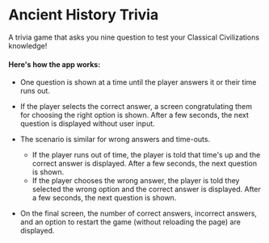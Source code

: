 # Ancient History Trivia

A trivia game that asks you nine question to test your Classical Civilizations knowledge!

#### Here's how the app works:

* One question is shown at a time until the player answers it or their time runs out.

* If the player selects the correct answer, a screen congratulating them for choosing the right option is shown. After a few seconds, the next question is displayed without user input.

* The scenario is similar for wrong answers and time-outs.

  * If the player runs out of time, the player is told that time's up and the correct answer is displayed. After a few seconds, the next question is shown.
  * If the player chooses the wrong answer, the player is told they selected the wrong option and the correct answer is displayed. After a few seconds, the next question   is shown.

* On the final screen, the number of correct answers, incorrect answers, and an option to restart the game (without reloading the page) are displayed.
